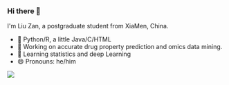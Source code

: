 ### Hi there 👋 

I'm Liu Zan, a postgraduate student from XiaMen, China.

- :hammer: Python/R, a little Java/C/HTML
- 🔭 Working on accurate drug property prediction and omics data mining.
- 🌱 Learning statistics and deep Learning
- 😄 Pronouns: he/him

![](https://readmestats.999857.xyz/api?username=liuzan-info) 
